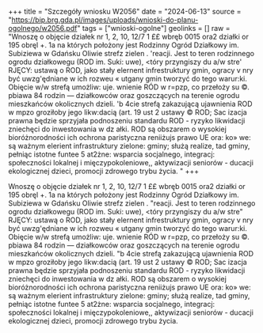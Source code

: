 +++
title = "Szczegóły wniosku W2056"
date = "2024-06-13"
source = "https://bip.brg.gda.pl/images/uploads/wnioski-do-planu-ogolnego/w2056.pdf"
tags = ["wnioski-ogolne"]
geolinks = []
raw = "Wnoszę o objęcie działek nr 1, 2, 10, 12/7 1 ££ wbręb 0015 ora2 działki or 195 obręl +. 1a na których położony jest Rodzinny Ogród Działkowy im. Subiziewa w Gdańsku Oliwie strefz zielen . 'reacji. Jest to teren rodzinnego ogrodu działkowegu (ROD im. Suki: uwe), <tóry przyngiszy du a/w stre' RJĘCY: ustawą o ROD, jako stały elernent infrestruktury gmin, ogracy v nry być uwzg'ędniane w ich rozweu « utgany gmin tworzyć do tego warur:ki. Obięcie w/w strefą umożliw: uje. wnienie RÓD w r=pzp, co przełoży su ©. pbiawa 84 rodzin — działkowców oraz goszczących na terenie ogrodu mieszkańców okolicznych dzieli. 'b 4cie strefą zakazującą ujawnienia ROD w mpzo groziłoby jego likw:dacią (art. 19 ust 2 ustawy © ROD; Sac izacja prawna będzie sprzyjała podnoszeniu standardu ROD - ryzyko likwidacji zniechęci do inwestowania w dz ałki. ROD są obszarem o wysokiej bioróżnorodności ich ochrona paristyczna reniiżujs prawo UE ora: ko» we: są ważnym elerient infrastruktury zielone: gminy; służą realize, tad gminy, pełniąc istotne funtee 5 at2żne: wsparcia socjalnego, integracj: społeczności lokalnej i mięczypokoleniowe,, aktywizacji seniorów - ducacji ekologicznej dzieci, promocji zdrowego trybu życia. "
+++

Wnoszę o objęcie działek nr 1, 2, 10, 12/7 1 ££ wbręb 0015 ora2 działki or 195 obręl +. 1a na
których położony jest Rodzinny Ogród Działkowy im. Subiziewa w Gdańsku Oliwie strefz zielen . "reacji.
Jest to teren rodzinnego ogrodu działkowegu (ROD im. Suki: uwe), <tóry przyngiszy du a/w stre" RJĘCY:
ustawą o ROD, jako stały elernent infrestruktury gmin, ogracy v nry być uwzg'ędniane w ich rozweu « utgany
gmin tworzyć do tego warur:ki. Obięcie w/w strefą umożliw: uje. wnienie RÓD w r=pzp, co przełoży su ©. pbiawa
84 rodzin — działkowców oraz goszczących na terenie ogrodu mieszkańców okolicznych dzieli. "b 4cie
strefą zakazującą ujawnienia ROD w mpzo groziłoby jego likw:dacią (art. 19 ust 2 ustawy © ROD; Sac izacja
prawna będzie sprzyjała podnoszeniu standardu ROD - ryzyko likwidacji zniechęci do inwestowania w dz ałki.
ROD są obszarem o wysokiej bioróżnorodności ich ochrona paristyczna reniiżujs prawo UE ora: ko» we: są
ważnym elerient infrastruktury zielone: gminy; służą realize, tad gminy, pełniąc istotne funtee 5 at2żne:
wsparcia socjalnego, integracj: społeczności lokalnej i mięczypokoleniowe,, aktywizacji seniorów - ducacji
ekologicznej dzieci, promocji zdrowego trybu życia.



